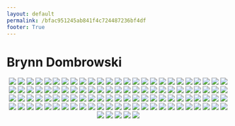 ```yaml
---
layout: default
permalink: /bfac951245ab841f4c724487236bf4df
footer: True
---
```


# Brynn Dombrowski
<p style="text-align:center;">
<img src="https://image-aws-us-west-2.vsco.co/305b48/108952377/5f72ce28de7c9613f8094c37/vsco5f72ce28e0547.jpg">
<img src="https://image-aws-us-west-2.vsco.co/305b48/108952377/5f72cdd29656156a32ab2a4f/vsco5f72cdd33abd9.jpg">
<img src="https://image-aws-us-west-2.vsco.co/305b48/108952377/5f72cd8e9656156a32ab2a4e/vsco5f72cd8f5eb31.jpg">
<img src="https://image-aws-us-west-2.vsco.co/305b48/108952377/5f6a9c0781c02950bc51f3c5/vsco5f6a9c0878cbc.jpg">
<img src="https://image-aws-us-west-2.vsco.co/4eb135/69779124/5f65c32f9773f11119d860e1/vsco5f65c32ff2726.jpg">
<img src="https://image-aws-us-west-2.vsco.co/305b48/108952377/5f64fa993d96655ef7d623a9/vsco5f64fa9a1471c.jpg">
<img src="https://image-aws-us-west-2.vsco.co/305b48/108952377/5f64fa303d96655ef7d623a8/vsco5f64fa31473a1.jpg">
<img src="https://image-aws-us-west-2.vsco.co/4eb135/69779124/5f5f975604c0c87c28830c61/vsco5f5f9757b4bfb.jpg">
<img src="https://image-aws-us-west-2.vsco.co/305b48/108952377/5f5dc66eac908e054bb247b8/vsco5f5dc66ebed0e.jpg">
<img src="https://image-aws-us-west-2.vsco.co/4eb135/69779124/5f5c7a3abfa65c301954f79a/vsco5f5c7a3aa639f.jpg">
<img src="https://image-aws-us-west-2.vsco.co/4eb135/69779124/5f5beefba6d1a60c2b1d4ee0/vsco5f5beefc56e1e.jpg">
<img src="https://image-aws-us-west-2.vsco.co/305b48/108952377/5f586387f864ee235cf54466/vsco5f58638863e79.jpg">
<img src="https://image-aws-us-west-2.vsco.co/305b48/108952377/5f5437d4e20617126c6cab09/vsco5f5437d52f293.jpg">
<img src="https://image-aws-us-west-2.vsco.co/305b48/108952377/5f5437bbe20617126c6cab08/vsco5f5437bbe33ff.jpg">
<img src="https://image-aws-us-west-2.vsco.co/305b48/108952377/5f4f3fcd9ddce54be58f436c/vsco5f4f3fce2c54d.jpg">
<img src="https://image-aws-us-west-2.vsco.co/305b48/108952377/5f4c947a7706a81c151c0ec9/vsco5f4c947af3114.jpg">
<img src="https://image-aws-us-west-2.vsco.co/4eb135/69779124/5f4b7434cc32ba5201622ccb/vsco5f4b7434b0bf3.jpg">
<img src="https://image-aws-us-west-2.vsco.co/4eb135/69779124/5f3ed4e6e4780b16210970e7/vsco5f3ed4e731f4f.jpg">
<img src="https://image-aws-us-west-2.vsco.co/305b48/108952377/5f3ed403cf41d11551e5d1f7/vsco5f3ed4040b003.jpg">
<img src="https://image-aws-us-west-2.vsco.co/305b48/108952377/5f3cb996b357bc0babe672a9/vsco5f3cb996a7bb0.jpg">
<img src="https://image-aws-us-west-2.vsco.co/305b48/108952377/5f3a13022519b65d85fdc2a1/vsco5f3a1302df8bc.jpg">
<img src="https://image-aws-us-west-2.vsco.co/4eb135/69779124/5f33101dbf10671133bd5f3e/vsco5f33101e6ab6d.jpg">
<img src="https://image-aws-us-west-2.vsco.co/4eb135/69779124/5f2e5a3c142f185c2dbaf392/vsco5f2e5a3d0325f.jpg">
<img src="https://image-aws-us-west-2.vsco.co/4eb135/69779124/5f2e5a21142f185c2dbaf391/vsco5f2e5a236145d.jpg">
<img src="https://image-aws-us-west-2.vsco.co/305b48/108952377/5f2b9f302039e028c146a9db/vsco5f2b9f927f534.jpg">
<img src="https://image-aws-us-west-2.vsco.co/305b48/108952377/5f2a501b9a5eb852eb793e72/vsco5f2a50332e18e.jpg">
<img src="https://image-aws-us-west-2.vsco.co/4eb135/69779124/5f23553c09887f082c4a1055/vsco5f23553cd1063.jpg">
<img src="https://image-aws-us-west-2.vsco.co/305b48/108952377/5f211ce52d2ff07673f3e22f/vsco5f211ce64959c.jpg">
<img src="https://image-aws-us-west-2.vsco.co/305b48/108952377/5f14a031bb2121437ee2c062/vsco5f14a0324d27d.jpg">
<img src="https://image-aws-us-west-2.vsco.co/4eb135/69779124/5f0acd49a006273e30246cfa/vsco5f0acd49f2dbb.jpg">
<img src="https://image-aws-us-west-2.vsco.co/305b48/108952377/5f080d828c02af09b42fdcba/vsco5f080d8330067.jpg">
<img src="https://image-aws-us-west-2.vsco.co/305b48/108952377/5f02b72bc898472bebc9ae5d/vsco5f02b72c8abf9.jpg">
<img src="https://image-aws-us-west-2.vsco.co/305b48/108952377/5f013926841e4f4982d90b12/vsco5f0139268e536.jpg">
<img src="https://image-aws-us-west-2.vsco.co/305b48/108952377/5effc7f33e53a06a05081889/vsco5effc7f3abb29.jpg">
<img src="https://image-aws-us-west-2.vsco.co/305b48/108952377/5efead509a261e22e325e9bf/vsco5efead50e62ef.jpg">
<img src="https://image-aws-us-west-2.vsco.co/305b48/108952377/5efead379a261e22e325e9be/vsco5efead38e8ffb.jpg">
<img src="https://image-aws-us-west-2.vsco.co/305b48/108952377/5efe2d05fcd33d012127b0c4/vsco5efe2d05a9029.jpg">
<img src="https://image-aws-us-west-2.vsco.co/305b48/108952377/5ef8c562a4d5661eaf4e3ed7/vsco5ef8c5731c664.jpg">
<img src="https://image-aws-us-west-2.vsco.co/305b48/108952377/5eebc21d9a2e1548040ad7be/vsco5eebc21e30c74.jpg">
<img src="https://image-aws-us-west-2.vsco.co/305b48/108952377/5ee875e0cdf5926f0fa67069/vsco5ee875e1f0cb7.jpg">
<img src="https://image-aws-us-west-2.vsco.co/4eb135/69779124/5ee5df13687b8c450b0035c0/vsco5ee5df195c06c.jpg">
<img src="https://image-aws-us-west-2.vsco.co/4eb135/69779124/5ee5dee4687b8c450b0035bf/vsco5ee5deef62435.jpg">
<img src="https://image-aws-us-west-2.vsco.co/4eb135/69779124/5ee48fddd626a16f36ef996e/vsco5ee48fdf55180.jpg">
<img src="https://image-aws-us-west-2.vsco.co/305b48/108952377/5eddc6185082f83161fdcfb4/vsco5eddc63598f51.jpg">
<img src="https://image-aws-us-west-2.vsco.co/4eb135/69779124/5edd65ae2ab33e19156dcf36/vsco5edd65aeef93b.jpg">
<img src="https://image-aws-us-west-2.vsco.co/305b48/108952377/5edc5c1b4421235534ce3260/vsco5edc5c513777a.jpg">
<img src="https://image-aws-us-west-2.vsco.co/4eb135/69779124/5edc1011befca24113235b6b/vsco5edc1061ecb99.jpg">
<img src="https://image-aws-us-west-2.vsco.co/4eb135/69779124/5edacfefa1bb2e6f04093d2e/vsco5edacffd461ea.jpg">
<img src="https://image-aws-us-west-2.vsco.co/4eb135/69779124/5edacfcea1bb2e6f04093d2d/vsco5edacfd67964e.jpg">
<img src="https://image-aws-us-west-2.vsco.co/4eb135/69779124/5edacf5ea1bb2e6f04093d2c/vsco5edacf6b63fd4.jpg">
<img src="https://image-aws-us-west-2.vsco.co/4eb135/69779124/5edaceefa1bb2e6f04093d2b/vsco5edacf5c60d66.jpg">
<img src="https://image-aws-us-west-2.vsco.co/4eb135/69779124/5edacee4a1bb2e6f04093d2a/vsco5edaceee07ea0.jpg">
<img src="https://image-aws-us-west-2.vsco.co/4eb135/69779124/5edaceb9a1bb2e6f04093d29/vsco5edacebee1194.jpg">
<img src="https://image-aws-us-west-2.vsco.co/305b48/108952377/5ed4ab7ed50d475cbdc9f62b/vsco5ed4ab7fb31ef.jpg">
<img src="https://image-aws-us-west-2.vsco.co/4eb135/69779124/5ed4301fdc73a33c33c3c0e9/vsco5ed430201e157.jpg">
<img src="https://image-aws-us-west-2.vsco.co/305b48/108952377/5ecdf247ad15d6229b8e012a/vsco5ecdf2483e3a8.jpg">
<img src="https://image-aws-us-west-2.vsco.co/4eb135/69779124/5ec331d929cefd6033525128/vsco5ec331dacd25d.jpg">
<img src="https://image-aws-us-west-2.vsco.co/305b48/108952377/5ebf7f714f04486e4fd6a144/vsco5ebf7f728e9d2.jpg">
<img src="https://image-aws-us-west-2.vsco.co/4eb135/69779124/5ebccfca5d07ee3d2bc4de26/vsco5ebccfcb0c170.jpg">
<img src="https://image-aws-us-west-2.vsco.co/4eb135/69779124/5eba072955452c0708532fe4/vsco5eba072b1935f.jpg">
<img src="https://image-aws-us-west-2.vsco.co/305b48/108952377/5eba04ed319499066fe74d02/vsco5eba04ee289a1.jpg">
<img src="https://image-aws-us-west-2.vsco.co/4eb135/69779124/5eb9f380df13a20116b10a9c/vsco5eb9f3819b00a.jpg">
<img src="https://image-aws-us-west-2.vsco.co/4eb135/69779124/5eb9f289df13a20116b10a96/vsco5eb9f28b69e7a.jpg">
<img src="https://image-aws-us-west-2.vsco.co/4eb135/69779124/5eb9f27edf13a20116b10a95/vsco5eb9f27ff2a6d.jpg">
<img src="https://image-aws-us-west-2.vsco.co/4eb135/69779124/5eb9f18fdf13a20116b10a92/vsco5eb9f1912aee7.jpg">
<img src="https://image-aws-us-west-2.vsco.co/305b48/108952377/5eae4df858058105d99745bc/vsco5eae4df998e16.jpg">
<img src="https://image-aws-us-west-2.vsco.co/305b48/108952377/5eaba8d1e561d8579451e5d2/vsco5eaba8d23133c.jpg">
<img src="https://image-aws-us-west-2.vsco.co/305b48/108952377/5eab88f2e667a94f44adcf2d/vsco5eab88f3127b6.jpg">
<img src="https://image-aws-us-west-2.vsco.co/305b48/108952377/5eab88e8e667a94f44adcf2c/vsco5eab88e99c675.jpg">
<img src="https://image-aws-us-west-2.vsco.co/305b48/108952377/5ea4d69417bf03189c20fc35/vsco5ea4d6ad41bb5.jpg">
<img src="https://image-aws-us-west-2.vsco.co/305b48/108952377/5ea373ddb5e20b3dcfe8df65/vsco5ea373de7f22e.jpg">
<img src="https://image-aws-us-west-2.vsco.co/4eb135/69779124/5ea2a419d995c30718d695b4/vsco5ea2a41a89e56.jpg">
<img src="https://image-aws-us-west-2.vsco.co/4eb135/69779124/5ea13dc44dfdd32b23de96ef/vsco5ea13dc58c75a.jpg">
<img src="https://image-aws-us-west-2.vsco.co/4eb135/69779124/5ea133c3be774d291417e989/vsco5ea133c462b45.jpg">
<img src="https://image-aws-us-west-2.vsco.co/4eb135/69779124/5ea0a62dcbdced0418c96dcc/vsco5ea0a62f2da5c.jpg">
<img src="https://image-aws-us-west-2.vsco.co/4eb135/69779124/5ea0a612cbdced0418c96dca/vsco5ea0a6147916f.jpg">
<img src="https://image-aws-us-west-2.vsco.co/4eb135/69779124/5ea0a60dcbdced0418c96dc9/vsco5ea0a60e79601.jpg">
<img src="https://image-aws-us-west-2.vsco.co/4eb135/69779124/5e94244ac8a6da4f2dde8f23/vsco5e94244ce7210.jpg">
<img src="https://image-aws-us-west-2.vsco.co/305b48/108952377/5e93b58fcbef7433cb607992/vsco5e93b59072909.jpg">
<img src="https://image-aws-us-west-2.vsco.co/305b48/108952377/5e920e178238db468c964c35/vsco5e920e1876356.jpg">
<img src="https://image-aws-us-west-2.vsco.co/305b48/108952377/5e8c1af551fb3d40e79e8dea/vsco5e8c1af64929e.jpg">
<img src="https://image-aws-us-west-2.vsco.co/305b48/108952377/5e8a79fa933c4e5592c14fca/vsco5e8a79fbe4fa1.jpg">
<img src="https://image-aws-us-west-2.vsco.co/4eb135/69779124/5e803bf0083adf3431f797cc/vsco5e803bf20479a.jpg">
<img src="https://image-aws-us-west-2.vsco.co/305b48/108952377/5e6d0dc2fc6ba249eac034e2/vsco5e6d0dc34f6c9.jpg">
<img src="https://image-aws-us-west-2.vsco.co/305b48/108952377/5e6bdfe2b655227cf52cf386/vsco5e6bdfe2c166f.jpg">
<img src="https://image-aws-us-west-2.vsco.co/305b48/108952377/5e67c79c2f03626fe7f0842a/vsco5e67c79d75b2b.jpg">
<img src="https://image-aws-us-west-2.vsco.co/305b48/108952377/5e573bbc07e4123167b015bd/vsco5e573bbd9451f.jpg">
<img src="https://image-aws-us-west-2.vsco.co/305b48/108952377/5e4b452c117caa1f7fa37572/vsco5e4b452e1772c.jpg">
<img src="https://image-aws-us-west-2.vsco.co/305b48/108952377/5e38f44013c62b6d1f3908cd/vsco5e38f441184a1.jpg">
<img src="https://image-aws-us-west-2.vsco.co/4eb135/69779124/5e2e30143fad3a2a0cbbf578/vsco5e2e30160c4cc.jpg">
<img src="https://image-aws-us-west-2.vsco.co/4eb135/69779124/5e115d0a103de24538b580aa/vsco5e115d0c209ad.jpg">
<img src="https://image-aws-us-west-2.vsco.co/4eb135/69779124/5d8c42754e3f5f231150950a/vsco5d8c4276b1c3b.jpg">
<img src="https://image-aws-us-west-2.vsco.co/4eb135/69779124/5d8996b1706e04742081f580/vsco5d8996b2e10ff.jpg">
<img src="https://image-aws-us-west-2.vsco.co/4eb135/69779124/5d716e526bf90142196af752/vsco5d716e5474e63.jpg">
<img src="https://image-aws-us-west-2.vsco.co/305b48/108952377/5d596862cf29d418768162e8/vsco5d5968691e532.jpg">
<img src="https://image-aws-us-west-2.vsco.co/305b48/108952377/5d59672ee32c851830446cd8/vsco5d59672fc56f7.jpg">
<img src="https://image-aws-us-west-2.vsco.co/4eb135/69779124/5d4650564e1d1a3302948199/vsco5d4650587e6a1.jpg">
<img src="https://image-aws-us-west-2.vsco.co/305b48/108952377/5d2fc603b28a1e6b2eb7fc30/vsco5d2fc605a2f17.jpg">
<img src="https://image-aws-us-west-2.vsco.co/305b48/108952377/5d2fc551b28a1e6b2eb7fc2e/vsco5d2fc553a0500.jpg">
<img src="https://image-aws-us-west-2.vsco.co/305b48/108952377/5d1ce84467fdb714052dd305/vsco5d1ce849de43c.jpg">
<img src="https://image-aws-us-west-2.vsco.co/305b48/108952377/5d1ce7d367fdb714052dd304/vsco5d1ce7d84240a.jpg">
<img src="https://image-aws-us-west-2.vsco.co/305b48/108952377/5d14f4746a1bbd0aa0e00e0a/vsco5d14f481e49c9.jpg">
<img src="https://image-aws-us-west-2.vsco.co/305b48/108952377/5d0873243370bf557871f597/vsco5d0873267fce0.jpg">
<img src="https://image-aws-us-west-2.vsco.co/305b48/108952377/5cc5309ab9e2e11585f7eb38/vsco5cc5309b7db1f.jpg">
<img src="https://image-aws-us-west-2.vsco.co/305b48/108952377/5cc53065b9e2e11585f7eb37/vsco5cc5306707bdf.jpg">
</p>